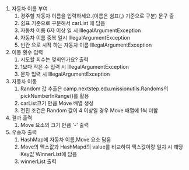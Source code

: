 1. 자동차 이름 부여
   1) 경주할 자동차 이름을 입력하세요.(이름은 쉼표(,) 기준으로 구분) 문구 출 
   2) 쉼표 기준으로 구분해서 carList 에 담음
   3) 자동차 이름 6자 이상 일 시 IllegalArgumentException
   4) 자동차 이름 중복 일시 IllegalArgumentException
   5) 빈칸 으로 시작 하는 자동차 이름 IllegalArgumentException
2. 이동 횟수 입력
   1) 시도할 회수는 몇회인가요? 출력
   2) 1보다 작은 수 입력 시 IllegalArgumentException
   3) 문자 입력 시 IllegalArgumentException
3. 자동차 이동
   1) Random 값 추출은 camp.nextstep.edu.missionutils.Randoms의 pickNumberInRange()를 활용
   2) carList크기 만큼 Move 배열 생성
   3) 전진 조건은 Random 값이 4 이상일 경우 Move 배열에 1씩 더함
4. 결과 출력
   1) Move 요소의 크기 만큼 '-' 출력
5. 우승자 출력
   1) HashMap에 자동차 이름,Move 요소 담음
   2) Move의 맥스값과 HashMapd의 value를 비교하여 맥스값이랑 일치 시 해당 Key값 WinnerList에 담음
   3) winnerList 출력 